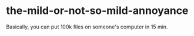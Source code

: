 # the-mild-or-not-so-mild-annoyance
Basically, you can put 100k files on someone's computer in 15 min.
